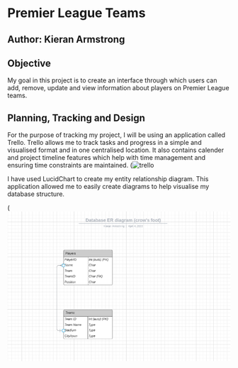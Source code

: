 # Premier League Teams
## Author: Kieran Armstrong
## Objective
My goal in this project is to create an interface through which users can add, remove, update and view information about players on Premier League teams. 

## Planning, Tracking and Design
For the purpose of tracking my project, I will be using an application called Trello. Trello allows me to track tasks and progress in a simple and visualised format and in one centralised location. It also contains calender and project timeline features which help with time management and ensuring time constraints are maintained.
(![trello](https://user-images.githubusercontent.com/99684374/161283554-e7cefb1a-aef4-4864-ba5d-63454010d335.png)

 
 I have used LucidChart to create my entity relationship diagram. This application allowed me to easily create diagrams to help visualise my database structure.
 
 (![ERD](https://github.com/Kieran-Armstrong/QAproject1/blob/main/images/ERD.PNG) 
 
